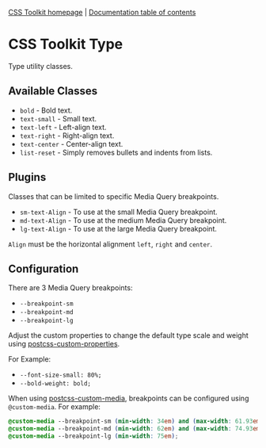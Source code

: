[CSS Toolkit homepage](http://css-toolkit.com) | [Documentation
table of contents](toc.md)

# CSS Toolkit Type

Type utility classes.

## Available Classes

* `bold` - Bold text.
* `text-small` - Small text.
* `text-left` - Left-align text.
* `text-right` - Right-align text.
* `text-center` - Center-align text.
* `list-reset` - Simply removes bullets and indents from lists.

## Plugins

Classes that can be limited to specific Media Query breakpoints.

* `sm-text-Align` - To use at the small Media Query breakpoint.
* `md-text-Align` - To use at the medium Media Query breakpoint.
* `lg-text-Align` - To use at the large Media Query breakpoint.

`Align` must be the horizontal alignment `left`, `right` and `center`.

## Configuration

There are 3 Media Query breakpoints:

* `--breakpoint-sm`
* `--breakpoint-md`
* `--breakpoint-lg`

Adjust the custom properties to change the default type scale and weight
using [postcss-custom-properties](https://github.com/postcss/postcss-custom-properties).

For Example:

* `--font-size-small: 80%;`
* `--bold-weight: bold;`

When using [postcss-custom-media](https://github.com/postcss/postcss-custom-media),
breakpoints can be configured using `@custom-media`. For example:

```css
@custom-media --breakpoint-sm (min-width: 34em) and (max-width: 61.93em);
@custom-media --breakpoint-md (min-width: 62em) and (max-width: 74.93em);
@custom-media --breakpoint-lg (min-width: 75em);
```
